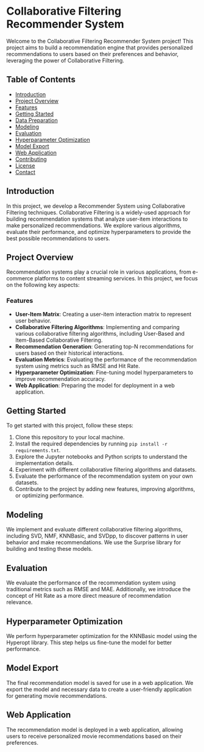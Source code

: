 
# Collaborative Filtering Recommender System

Welcome to the Collaborative Filtering Recommender System project! This project aims to build a recommendation engine that provides personalized recommendations to users based on their preferences and behavior, leveraging the power of Collaborative Filtering.

## Table of Contents

- [Introduction](#introduction)
- [Project Overview](#project-overview)
- [Features](#features)
- [Getting Started](#getting-started)
- [Data Preparation](#data-preparation)
- [Modeling](#modeling)
- [Evaluation](#evaluation)
- [Hyperparameter Optimization](#hyperparameter-optimization)
- [Model Export](#model-export)
- [Web Application](#web-application)
- [Contributing](#contributing)
- [License](#license)
- [Contact](#contact)

## Introduction

In this project, we develop a Recommender System using Collaborative Filtering techniques. Collaborative Filtering is a widely-used approach for building recommendation systems that analyze user-item interactions to make personalized recommendations. We explore various algorithms, evaluate their performance, and optimize hyperparameters to provide the best possible recommendations to users.

## Project Overview

Recommendation systems play a crucial role in various applications, from e-commerce platforms to content streaming services. In this project, we focus on the following key aspects:

### Features

- **User-Item Matrix**: Creating a user-item interaction matrix to represent user behavior.
- **Collaborative Filtering Algorithms**: Implementing and comparing various collaborative filtering algorithms, including User-Based and Item-Based Collaborative Filtering.
- **Recommendation Generation**: Generating top-N recommendations for users based on their historical interactions.
- **Evaluation Metrics**: Evaluating the performance of the recommendation system using metrics such as RMSE and Hit Rate.
- **Hyperparameter Optimization**: Fine-tuning model hyperparameters to improve recommendation accuracy.
- **Web Application**: Preparing the model for deployment in a web application.

## Getting Started

To get started with this project, follow these steps:

1. Clone this repository to your local machine.
2. Install the required dependencies by running `pip install -r requirements.txt`.
3. Explore the Jupyter notebooks and Python scripts to understand the implementation details.
4. Experiment with different collaborative filtering algorithms and datasets.
5. Evaluate the performance of the recommendation system on your own datasets.
6. Contribute to the project by adding new features, improving algorithms, or optimizing performance.

## Modeling

We implement and evaluate different collaborative filtering algorithms, including SVD, NMF, KNNBasic, and SVDpp, to discover patterns in user behavior and make recommendations. We use the Surprise library for building and testing these models.

## Evaluation

We evaluate the performance of the recommendation system using traditional metrics such as RMSE and MAE. Additionally, we introduce the concept of Hit Rate as a more direct measure of recommendation relevance.

## Hyperparameter Optimization

We perform hyperparameter optimization for the KNNBasic model using the Hyperopt library. This step helps us fine-tune the model for better performance.

## Model Export

The final recommendation model is saved for use in a web application. We export the model and necessary data to create a user-friendly application for generating movie recommendations.

## Web Application

The recommendation model is deployed in a web application, allowing users to receive personalized movie recommendations based on their preferences.
